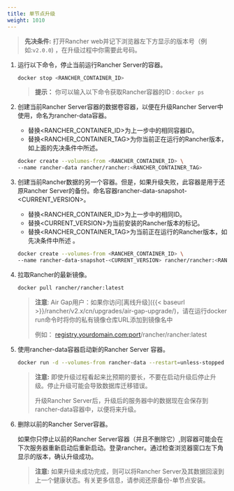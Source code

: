 ```yaml
---
title: 单节点升级
weight: 1010
---
```


>**先决条件:** 打开Rancher web并记下浏览器左下方显示的版本号（例如:`v2.0.0`) ，在升级过程中你需要此号码。

1. 运行以下命令，停止当前运行Rancher Server的容器。

      ```bash
      docker stop <RANCHER_CONTAINER_ID>
      ```
      >**提示：** 你可以输入以下命令获取Rancher容器的ID : `docker ps`

2. 创建当前Rancher Server容器的数据卷容器，以便在升级Rancher Server中使用，命名为rancher-data容器。

    - 替换<RANCHER_CONTAINER_ID>为上一步中的相同容器ID。
    - 替换<RANCHER_CONTAINER_TAG>为你当前正在运行的Rancher版本，如上面的先决条件中所述。

    ```bash
    docker create --volumes-from <RANCHER_CONTAINER_ID> \
    --name rancher-data rancher/rancher:<RANCHER_CONTAINER_TAG>
    ```

3. 创建当前Rancher数据的另一个容器。但是，如果升级失败，此容器是用于还原Rancher Server的备份。命名容器rancher-data-snapshot-<CURRENT_VERSION>。

    - 替换<RANCHER_CONTAINER_ID>为上一步中的相同ID。
    - 替换<CURRENT_VERSION>为当前安装的Rancher版本的标记。
    - 替换<RANCHER_CONTAINER_TAG>为当前正在运行的Rancher版本，如先决条件中所述 。

    ```bash
    docker create --volumes-from <RANCHER_CONTAINER_ID> \
    --name rancher-data-snapshot-<CURRENT_VERSION> rancher/rancher:<RANCHER_CONTAINER_TAG>
    ```
4. 拉取Rancher的最新镜像。

      ```bash
      docker pull rancher/rancher:latest
      ```
    >**注意**: Air Gap用户：如果你访问[离线升级]({{< baseurl >}}/rancher/v2.x/cn/upgrades/air-gap-upgrade/)，请在运行docker run命令时将你的私有镜像仓库URL添加到镜像名中
    >
    >例如： <registry.yourdomain.com:port>/rancher/rancher:latest

5. 使用rancher-data容器启动新的Rancher Server 容器。

    ```bash
    docker run -d --volumes-from rancher-data --restart=unless-stopped -p 80:80 -p 443:443 rancher/rancher:latest
    ```

    >**注意:** 即使升级过程看起来比预期的要长，不要在启动升级后停止升级。停止升级可能会导致数据库迁移错误。
    >
    >升级Rancher Server后，升级后的服务器中的数据现在会保存到rancher-data容器中，以便将来升级。

6. 删除以前的Rancher Server容器。

    如果你只停止以前的Rancher Server容器（并且不删除它）,则容器可能会在下次服务器重新启动后重新启动。登录rancher。通过检查浏览器窗口左下角显示的版本，确认升级成功。

    >**注意:** 如果升级未成功完成，则可以将Rancher Server及其数据回滚到上一个健康状态。有关更多信息，请参阅还原备份-单节点安装。